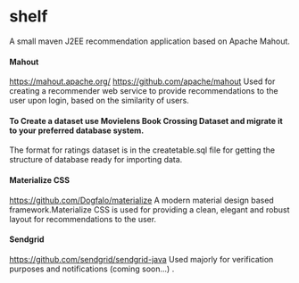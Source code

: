 # shelf
A small maven J2EE recommendation application based on Apache Mahout.

#### Mahout
https://mahout.apache.org/
https://github.com/apache/mahout
Used for creating a recommender web service to provide recommendations to the user upon login, based on the similarity of users.


#### To Create a dataset use Movielens Book Crossing Dataset and migrate it to your preferred database system.
The format for ratings dataset is in the createtable.sql file for getting the structure of database ready for importing data.

#### Materialize CSS
https://github.com/Dogfalo/materialize
A modern material design based framework.Materialize CSS is used for providing a clean, elegant and robust layout for recommendations to the user.

#### Sendgrid
https://github.com/sendgrid/sendgrid-java
Used majorly for verification purposes and notifications (coming soon...) .
